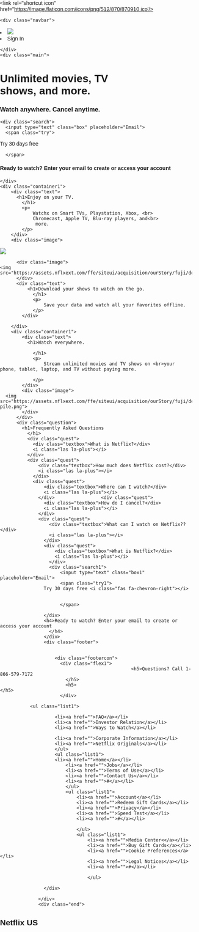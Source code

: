 <!DOCTYPE html>
<html lang="en">
  <head>
    <meta charset="UTF-8">
    <meta name="viewport" content="width=device-width, initial-scale=1.0">
    <meta http-equiv="X-UA-Compatible" content="ie=edge">
    <title>Netflix</title>
    <style>
      body {
    font-family: Arial, sans-serif;
    margin: 0;
    padding: 0;
}

header {
    background-color: #111;
    color: white;
    padding: 10px 0;
}

nav {
    max-width: 1200px;
    margin: 0 auto;
    display: flex;
    justify-content: space-between;
    align-items: center;
}

.logo {
    font-size: 1.5rem;
    font-weight: bold;
}

nav ul {
    list-style: none;
    display: flex;
}

nav ul li {
    margin-right: 20px;
}

nav a {
    text-decoration: none;
    color: white;
}

.hero {
    background-image: url('your-hero-image.jpg');
    background-size: cover;
    color: white;
    text-align: center;
    padding: 100px 0;
}

.hero h1 {
    font-size: 3rem;
    margin-bottom: 20px;
}

.featured {
    max-width: 1200px;
    margin: 40px auto;
}

footer {
    background-color: #111;
    color: white;
    text-align: center;
    padding: 10px 0;
}
      </style>
    <link rel="stylesheet" href="style.css">
    <link rel="stylesheet" href="mediaquery.css">
    <link rel="stylesheet" href="https://maxst.icons8.com/vue-static/landings/line-awesome/line-awesome/1.3.0/css/line-awesome.min.css">
    <script src="https://kit.fontawesome.com/bc3a1796c2.js" crossorigin="anonymous"></script>
    <link rel="shortcut icon" href="https://image.flaticon.com/icons/png/512/870/870910.ico'/> 
    <link rel="stylesheet" href="https://cdnjs.cloudflare.com/ajax/libs/normalize/8.0.1/normalize.css" />
  </head>
  <body>

    <div class="navbar">
<li class="logo"><img src="https://www.searchpng.com/wp-content/uploads/2019/02/Netflix-Logo-PNG-image-200x200.png"></li>
<li class="buttons">Sign In</a>

    </div>
    <div class="main">
<div class="area">
  <h1>Unlimited movies, TV <br>shows, and more.</h1>
  <h3>Watch anywhere. Cancel anytime.
    </h3>

    <div class="search">
      <input type="text" class="box" placeholder="Email">
      <span class="try">
Try 30 days free <i class="fas fa-chevron-right"></i>


      </span>
</div>
<h4>Ready to watch? Enter your email to create or access your account
  </h4>
    </div>
   
    </div>
    <div class="container1">
        <div class="text">
          <h1>Enjoy on your TV.
            </h1>
            <p>
                Watchx on Smart TVs, Playstation, Xbox, <br>
                Chromecast, Apple TV, Blu-ray players, and<br>
                 more.
            </p>
        </div>
        <div class="image">
  <img src="https://assets.nflxext.com/ffe/siteui/acquisition/ourStory/fuji/desktop/tv.png">
        </div>
      </div>
      <div class="container1">
          
          <div class="image">
    <img src="https://assets.nflxext.com/ffe/siteui/acquisition/ourStory/fuji/desktop/mobile.png">
          </div>
          <div class="text">
              <h1>Download your shows to watch on the go.
                </h1>
                <p>
                    Save your data and watch all your favorites offline.
                </p>
            </div>
            
        </div>
        <div class="container1">
            <div class="text">
              <h1>Watch everywhere.

                </h1>
                <p>
                    Stream unlimited movies and TV shows on <br>your phone, tablet, laptop, and TV without paying more.

                </p>
            </div>
            <div class="image">
      <img src="https://assets.nflxext.com/ffe/siteui/acquisition/ourStory/fuji/desktop/device-pile.png">
            </div>
          </div>
          <div class="question">
            <h1>Frequently Asked Questions
              </h1>
              <div class="quest">
                <div class="textbox">What is Netflix?</div>
                <i class="las la-plus"></i>
              </div>
              <div class="quest">
                  <div class="textbox">How much does Netflix cost?</div>
                  <i class="las la-plus"></i>
                </div>             
                <div class="quest">
                    <div class="textbox">Where can I watch?</div>
                    <i class="las la-plus"></i>
                  </div>                 <div class="quest">
                    <div class="textbox">How do I cancel?</div>
                    <i class="las la-plus"></i>
                  </div>               
                  <div class="quest">
                      <div class="textbox">What can I watch on Netflix??</div>
                      <i class="las la-plus"></i>
                    </div>
                    <div class="quest">
                        <div class="textbox">What is Netflix?</div>
                        <i class="las la-plus"></i>                   
                      </div>    
                      <div class="search1">
                          <input type="text" class="box1" placeholder="Email">
                          <span class="try1">
                    Try 30 days free <i class="fas fa-chevron-right"></i>
                    
                    
                          </span>
                          
                    </div>      
                    <h4>Ready to watch? Enter your email to create or access your account
                      </h4>
                    </div>
                    <div class="footer">


                        <div class="footercon">
                          <div class="flex1">
                                                    <h5>Questions? Call 1-866-579-7172
                            </h5>
                            <h5>
    </h5>
                          </div>
                          
               <ul class="list1">
                 
                        <li><a href="">FAQ</a></li>
                        <li><a href="">Investor Relation</a></li>
                        <li><a href="">Ways to Watch</a></li>

                        <li><a href="">Corporate Information</a></li>
                        <li><a href="">Netflix Originals</a></li>
                        </ul>
                        <ul class="list1">
                        <li><a href="">Home</a></li>
                            <li><a href="">Jobs</a></li>
                            <li><a href="">Terms of Use</a></li>
                            <li><a href="">Contact Us</a></li>
                            <li><a href="">#</a></li>
                            </ul>
                            <ul class="list1">
                                <li><a href="">Account</a></li>
                                <li><a href="">Redeem Gift Cards</a></li>
                                <li><a href="">Privacy</a></li>
                                <li><a href="">Speed Test</a></li>
                                <li><a href="">#</a></li>

                                </ul>
                                <ul class="list1">
                                    <li><a href="">Media Center<</a></li>
                                    <li><a href="">Buy Gift Cards</a></li>
                                    <li><a href="">Cookie Preferences</a></li>
                                    <li><a href="">Legal Notices</a></li>
                                    <li><a href="">#</a></li>

                                    </ul>
                                 
                    </div>

                  </div>
                  <div class="end">
<h2>
Netflix US
</h2> 
<h2>
  </h2>                    </div>
  </body>
</html>
